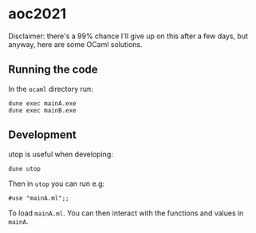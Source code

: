 # aoc2021

Disclaimer: there's a 99% chance I'll give up on this after a few days, but
anyway, here are some OCaml solutions.

## Running the code

In the `ocaml` directory run:

```
dune exec mainA.exe
dune exec mainB.exe
```

## Development

utop is useful when developing:

```
dune utop
```

Then in `utop` you can run e.g:

```
#use "mainA.ml";;
```

To load `mainA.ml`. You can then interact with the functions and values in
`mainA`.
